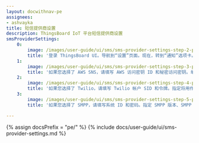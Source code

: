 ```yaml
---
layout: docwithnav-pe
assignees:
- ashvayka
title: 短信提供商设置
description: ThingsBoard IoT 平台短信提供商设置
smsProviderSettings:
    0:
        image: /images/user-guide/ui/sms/sms-provider-settings-step-2-pe.png
        title: '登录 ThingsBoard UI。导航到“设置”页面。现在，转到“通知”选项卡。在此窗口中，选择一个可用的提供商：AWS SNS Twilio 或 SMPP；'
    1:
        image: /images/user-guide/ui/sms/sms-provider-settings-step-3-pe.png
        title: '如果您选择了 AWS SNS，请填写 AWS 访问密钥 ID 和秘密访问密钥。单击“保存”按钮；'
    2:
        image: /images/user-guide/ui/sms/sms-provider-settings-step-4-pe.png
        title: '如果您选择了 Twilio，请填写 Twilio 帐户 SID 和令牌。指定将用作“发件人”的电话号码。单击“保存”按钮；'
    3:
        image: /images/user-guide/ui/sms/sms-provider-settings-step-5-pe.png
        title: '如果您选择了 SMPP，请填写系统 ID 和密码。指定 SMPP 版本、SMPP 主机和端口。单击“保存”按钮。'

---
```


{% assign docsPrefix = "pe/" %}
{% include docs/user-guide/ui/sms-provider-settings.md %}